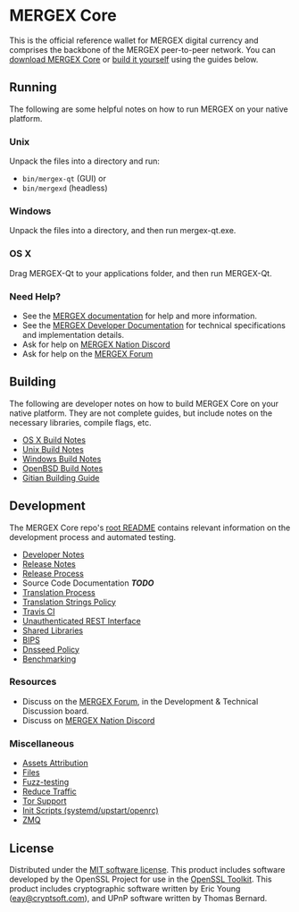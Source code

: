 MERGEX Core
==========

This is the official reference wallet for MERGEX digital currency and comprises the backbone of the MERGEX peer-to-peer network. You can [download MERGEX Core](https://www.mergex.org/downloads/) or [build it yourself](#building) using the guides below.

Running
---------------------
The following are some helpful notes on how to run MERGEX on your native platform.

### Unix

Unpack the files into a directory and run:

- `bin/mergex-qt` (GUI) or
- `bin/mergexd` (headless)

### Windows

Unpack the files into a directory, and then run mergex-qt.exe.

### OS X

Drag MERGEX-Qt to your applications folder, and then run MERGEX-Qt.

### Need Help?

* See the [MERGEX documentation](https://docs.mergex.org)
for help and more information.
* See the [MERGEX Developer Documentation](https://mergex-docs.github.io/) 
for technical specifications and implementation details.
* Ask for help on [MERGEX Nation Discord](http://mergexchat.org)
* Ask for help on the [MERGEX Forum](https://mergex.org/forum)

Building
---------------------
The following are developer notes on how to build MERGEX Core on your native platform. They are not complete guides, but include notes on the necessary libraries, compile flags, etc.

- [OS X Build Notes](build-osx.md)
- [Unix Build Notes](build-unix.md)
- [Windows Build Notes](build-windows.md)
- [OpenBSD Build Notes](build-openbsd.md)
- [Gitian Building Guide](gitian-building.md)

Development
---------------------
The MERGEX Core repo's [root README](/README.md) contains relevant information on the development process and automated testing.

- [Developer Notes](developer-notes.md)
- [Release Notes](release-notes.md)
- [Release Process](release-process.md)
- Source Code Documentation ***TODO***
- [Translation Process](translation_process.md)
- [Translation Strings Policy](translation_strings_policy.md)
- [Travis CI](travis-ci.md)
- [Unauthenticated REST Interface](REST-interface.md)
- [Shared Libraries](shared-libraries.md)
- [BIPS](bips.md)
- [Dnsseed Policy](dnsseed-policy.md)
- [Benchmarking](benchmarking.md)

### Resources
* Discuss on the [MERGEX Forum](https://mergex.org/forum), in the Development & Technical Discussion board.
* Discuss on [MERGEX Nation Discord](http://mergexchat.org)

### Miscellaneous
- [Assets Attribution](assets-attribution.md)
- [Files](files.md)
- [Fuzz-testing](fuzzing.md)
- [Reduce Traffic](reduce-traffic.md)
- [Tor Support](tor.md)
- [Init Scripts (systemd/upstart/openrc)](init.md)
- [ZMQ](zmq.md)

License
---------------------
Distributed under the [MIT software license](/COPYING).
This product includes software developed by the OpenSSL Project for use in the [OpenSSL Toolkit](https://www.openssl.org/). This product includes
cryptographic software written by Eric Young ([eay@cryptsoft.com](mailto:eay@cryptsoft.com)), and UPnP software written by Thomas Bernard.
